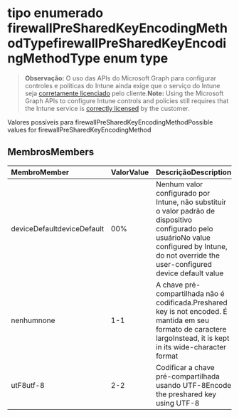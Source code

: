# <a name="firewallpresharedkeyencodingmethodtype-enum-type"></a><span data-ttu-id="513a5-101">tipo enumerado firewallPreSharedKeyEncodingMethodType</span><span class="sxs-lookup"><span data-stu-id="513a5-101">firewallPreSharedKeyEncodingMethodType enum type</span></span>

> <span data-ttu-id="513a5-102">**Observação:** O uso das APIs do Microsoft Graph para configurar controles e políticas do Intune ainda exige que o serviço do Intune seja [corretamente licenciado](https://go.microsoft.com/fwlink/?linkid=839381) pelo cliente.</span><span class="sxs-lookup"><span data-stu-id="513a5-102">**Note:** Using the Microsoft Graph APIs to configure Intune controls and policies still requires that the Intune service is [correctly licensed](https://go.microsoft.com/fwlink/?linkid=839381) by the customer.</span></span>

<span data-ttu-id="513a5-103">Valores possíveis para firewallPreSharedKeyEncodingMethod</span><span class="sxs-lookup"><span data-stu-id="513a5-103">Possible values for firewallPreSharedKeyEncodingMethod</span></span>
## <a name="members"></a><span data-ttu-id="513a5-104">Membros</span><span class="sxs-lookup"><span data-stu-id="513a5-104">Members</span></span>
|<span data-ttu-id="513a5-105">Membro</span><span class="sxs-lookup"><span data-stu-id="513a5-105">Member</span></span>|<span data-ttu-id="513a5-106">Valor</span><span class="sxs-lookup"><span data-stu-id="513a5-106">Value</span></span>|<span data-ttu-id="513a5-107">Descrição</span><span class="sxs-lookup"><span data-stu-id="513a5-107">Description</span></span>|
|:---|:---|:---|
|<span data-ttu-id="513a5-108">deviceDefault</span><span class="sxs-lookup"><span data-stu-id="513a5-108">deviceDefault</span></span>|<span data-ttu-id="513a5-109">0</span><span class="sxs-lookup"><span data-stu-id="513a5-109">0%</span></span>|<span data-ttu-id="513a5-110">Nenhum valor configurado por Intune, não substituir o valor padrão de dispositivo configurado pelo usuário</span><span class="sxs-lookup"><span data-stu-id="513a5-110">No value configured by Intune, do not override the user-configured device default value</span></span>|
|<span data-ttu-id="513a5-111">nenhum</span><span class="sxs-lookup"><span data-stu-id="513a5-111">none</span></span>|<span data-ttu-id="513a5-112">1</span><span class="sxs-lookup"><span data-stu-id="513a5-112">-1</span></span>|<span data-ttu-id="513a5-113">A chave pré-compartilhada não é codificada.</span><span class="sxs-lookup"><span data-stu-id="513a5-113">Preshared key is not encoded.</span></span> <span data-ttu-id="513a5-114">É mantida em seu formato de caractere largo</span><span class="sxs-lookup"><span data-stu-id="513a5-114">Instead, it is kept in its wide-character format</span></span>|
|<span data-ttu-id="513a5-115">utF8</span><span class="sxs-lookup"><span data-stu-id="513a5-115">utf-8</span></span>|<span data-ttu-id="513a5-116">2</span><span class="sxs-lookup"><span data-stu-id="513a5-116">-2</span></span>|<span data-ttu-id="513a5-117">Codificar a chave pré-compartilhada usando UTF-8</span><span class="sxs-lookup"><span data-stu-id="513a5-117">Encode the preshared key using UTF-8</span></span>|








